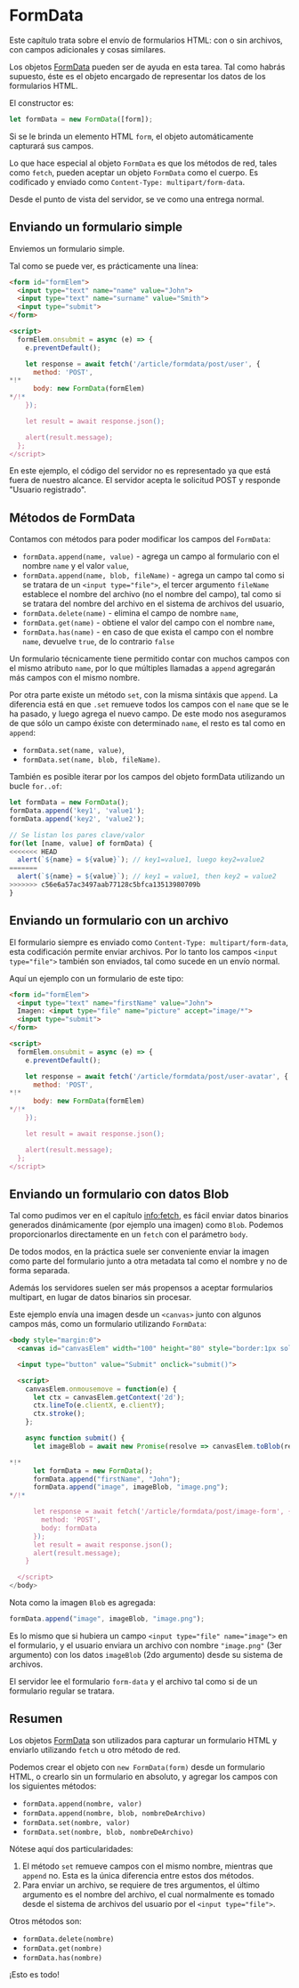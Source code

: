 
# FormData

Este capítulo trata sobre el envío de formularios HTML: con o sin archivos, con campos adicionales y cosas similares.

Los objetos [FormData](https://xhr.spec.whatwg.org/#interface-formdata) pueden ser de ayuda en esta tarea. Tal como habrás supuesto, éste es el objeto encargado de representar los datos de los formularios HTML.

El constructor es:
```js
let formData = new FormData([form]);
```

Si se le brinda un elemento HTML `form`, el objeto automáticamente capturará sus campos.

Lo que hace especial al objeto `FormData` es que los métodos de red, tales como `fetch`, pueden aceptar un objeto `FormData` como el cuerpo. Es codificado y enviado como `Content-Type: multipart/form-data`.

Desde el punto de vista del servidor, se ve como una entrega normal.

## Enviando un formulario simple

Enviemos un formulario simple.

Tal como se puede ver, es prácticamente una línea:

```html run autorun
<form id="formElem">
  <input type="text" name="name" value="John">
  <input type="text" name="surname" value="Smith">
  <input type="submit">
</form>

<script>
  formElem.onsubmit = async (e) => {
    e.preventDefault();

    let response = await fetch('/article/formdata/post/user', {
      method: 'POST',
*!*
      body: new FormData(formElem)
*/!*
    });

    let result = await response.json();

    alert(result.message);
  };
</script>
```

En este ejemplo, el código del servidor no es representado ya que está fuera de nuestro alcance. El servidor acepta le solicitud POST y responde "Usuario registrado".

## Métodos de FormData

Contamos con métodos para poder modificar los campos del `FormData`:

- `formData.append(name, value)` - agrega un campo al formulario con el nombre `name` y el valor `value`,
- `formData.append(name, blob, fileName)` - agrega un campo tal como si se tratara de un `<input type="file">`, el tercer argumento `fileName` establece el nombre del archivo (no el nombre del campo), tal como si se tratara del nombre del archivo en el sistema de archivos del usuario,
- `formData.delete(name)` - elimina el campo de nombre `name`,
- `formData.get(name)` - obtiene el valor del campo con el nombre `name`,
- `formData.has(name)` - en caso de que exista el campo con el nombre `name`, devuelve `true`, de lo contrario `false`

Un formulario técnicamente tiene permitido contar con muchos campos con el mismo atributo `name`, por lo que múltiples llamadas a `append` agregarán más campos con el mismo nombre.

Por otra parte existe un método `set`, con la misma sintáxis que `append`. La diferencia está en que `.set` remueve todos los campos con el `name` que se le ha pasado, y luego agrega el nuevo campo. De este modo nos aseguramos de que sólo un campo éxiste con determinado `name`, el resto es tal como en `append`:

- `formData.set(name, value)`,
- `formData.set(name, blob, fileName)`.

También es posible iterar por los campos del objeto formData utilizando un bucle `for..of`:

```js run
let formData = new FormData();
formData.append('key1', 'value1');
formData.append('key2', 'value2');

// Se listan los pares clave/valor
for(let [name, value] of formData) {
<<<<<<< HEAD
  alert(`${name} = ${value}`); // key1=value1, luego key2=value2
=======
  alert(`${name} = ${value}`); // key1 = value1, then key2 = value2
>>>>>>> c56e6a57ac3497aab77128c5bfca13513980709b
}
```

## Enviando un formulario con un archivo

El formulario siempre es enviado como `Content-Type: multipart/form-data`, esta codificación permite enviar archivos. Por lo tanto los campos `<input type="file">` también son enviados, tal como sucede en un envío normal.

Aquí un ejemplo con un formulario de este tipo:

```html run autorun
<form id="formElem">
  <input type="text" name="firstName" value="John">
  Imagen: <input type="file" name="picture" accept="image/*">
  <input type="submit">
</form>

<script>
  formElem.onsubmit = async (e) => {
    e.preventDefault();

    let response = await fetch('/article/formdata/post/user-avatar', {
      method: 'POST',
*!*
      body: new FormData(formElem)
*/!*
    });

    let result = await response.json();

    alert(result.message);
  };
</script>
```

## Enviando un formulario con datos Blob

Tal como pudimos ver en el capítulo <info:fetch>, es fácil enviar datos binarios generados dinámicamente (por ejemplo una imagen) como `Blob`. Podemos proporcionarlos directamente en un `fetch` con el parámetro `body`.

De todos modos, en la práctica suele ser conveniente enviar la imagen como parte del formulario junto a otra metadata tal como el nombre y no de forma separada.

Además los servidores suelen ser más propensos a aceptar formularios multipart, en lugar de datos binarios sin procesar.

Este ejemplo envía una imagen desde un `<canvas>` junto con algunos campos más, como un formulario utilizando `FormData`:

```html run autorun height="90"
<body style="margin:0">
  <canvas id="canvasElem" width="100" height="80" style="border:1px solid"></canvas>

  <input type="button" value="Submit" onclick="submit()">

  <script>
    canvasElem.onmousemove = function(e) {
      let ctx = canvasElem.getContext('2d');
      ctx.lineTo(e.clientX, e.clientY);
      ctx.stroke();
    };

    async function submit() {
      let imageBlob = await new Promise(resolve => canvasElem.toBlob(resolve, 'image/png'));

*!*
      let formData = new FormData();
      formData.append("firstName", "John");
      formData.append("image", imageBlob, "image.png");
*/!*    

      let response = await fetch('/article/formdata/post/image-form', {
        method: 'POST',
        body: formData
      });
      let result = await response.json();
      alert(result.message);
    }

  </script>
</body>
```

Nota como la imagen `Blob` es agregada:

```js
formData.append("image", imageBlob, "image.png");
```

Es lo mismo que si hubiera un campo `<input type="file" name="image">` en el formulario, y el usuario enviara un archivo con nombre `"image.png"` (3er argumento) con los datos `imageBlob` (2do argumento) desde su sistema de archivos.

El servidor lee el formulario `form-data` y el archivo tal como si de un formulario regular se tratara.

## Resumen

Los objetos [FormData](https://xhr.spec.whatwg.org/#interface-formdata) son utilizados para capturar un formulario HTML y enviarlo utilizando `fetch` u otro método de red.

Podemos crear el objeto con `new FormData(form)` desde un formulario HTML, o crearlo sin un formulario en absoluto, y agregar los campos con los siguientes métodos:

- `formData.append(nombre, valor)`
- `formData.append(nombre, blob, nombreDeArchivo)`
- `formData.set(nombre, valor)`
- `formData.set(nombre, blob, nombreDeArchivo)`

Nótese aquí dos particularidades:

1. El método `set` remueve campos con el mismo nombre, mientras que `append` no. Esta es la única diferencia entre estos dos métodos.
2. Para enviar un archivo, se requiere de tres argumentos, el último argumento es el nombre del archivo, el cual normalmente es tomado desde el sistema de archivos del usuario por el `<input type="file">`.

Otros métodos son:

- `formData.delete(nombre)`
- `formData.get(nombre)`
- `formData.has(nombre)`

¡Esto es todo!
